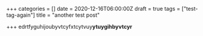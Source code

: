 +++
categories = []
date = 2020-12-16T06:00:00Z
draft = true
tags = ["test-tag-again"]
title = "another test post"

+++
edrtfyguhijoubyvtcyfxtcytvuy**ytuygihbyvtcyr**